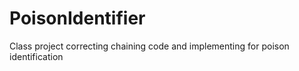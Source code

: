 # PoisonIdentifier
Class project correcting chaining code and implementing for poison identification
